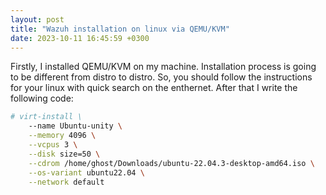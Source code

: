 ```yaml
---
layout: post
title: "Wazuh installation on linux via QEMU/KVM"
date: 2023-10-11 16:45:59 +0300
---
```


Firstly, I installed QEMU/KVM on my machine. Installation process is going to be different from distro to distro. So, you should follow the instructions for your linux with quick search on the enthernet. After that I write the following code:
```bash
# virt-install \
    --name Ubuntu-unity \
    --memory 4096 \
    --vcpus 3 \
    --disk size=50 \
    --cdrom /home/ghost/Downloads/ubuntu-22.04.3-desktop-amd64.iso \
    --os-variant ubuntu22.04 \
    --network default
```
